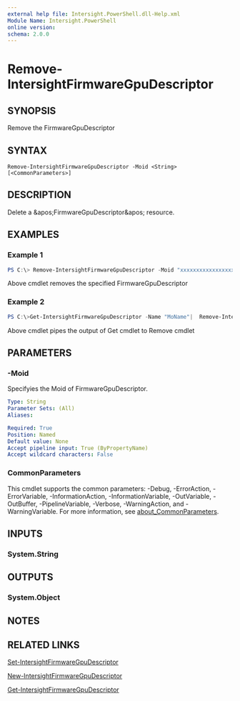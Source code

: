 ```yaml
---
external help file: Intersight.PowerShell.dll-Help.xml
Module Name: Intersight.PowerShell
online version:
schema: 2.0.0
---
```


# Remove-IntersightFirmwareGpuDescriptor

## SYNOPSIS
Remove the FirmwareGpuDescriptor

## SYNTAX

```
Remove-IntersightFirmwareGpuDescriptor -Moid <String> [<CommonParameters>]
```

## DESCRIPTION
Delete a &amp;apos;FirmwareGpuDescriptor&amp;apos; resource.

## EXAMPLES

### Example 1
```powershell
PS C:\> Remove-IntersightFirmwareGpuDescriptor -Moid "xxxxxxxxxxxxxxxxxxxxxxxxxxx"
```
Above cmdlet removes the specified FirmwareGpuDescriptor 

### Example 2
```powershell
PS C:\>Get-IntersightFirmwareGpuDescriptor -Name "MoName"|  Remove-IntersightFirmwareGpuDescriptor
```
Above cmdlet pipes the output of Get cmdlet to Remove cmdlet

## PARAMETERS

### -Moid
Specifyies the Moid of FirmwareGpuDescriptor.

```yaml
Type: String
Parameter Sets: (All)
Aliases:

Required: True
Position: Named
Default value: None
Accept pipeline input: True (ByPropertyName)
Accept wildcard characters: False
```

### CommonParameters
This cmdlet supports the common parameters: -Debug, -ErrorAction, -ErrorVariable, -InformationAction, -InformationVariable, -OutVariable, -OutBuffer, -PipelineVariable, -Verbose, -WarningAction, and -WarningVariable. For more information, see [about_CommonParameters](http://go.microsoft.com/fwlink/?LinkID=113216).

## INPUTS

### System.String

## OUTPUTS

### System.Object
## NOTES

## RELATED LINKS

[Set-IntersightFirmwareGpuDescriptor](./Set-IntersightFirmwareGpuDescriptor.md)

[New-IntersightFirmwareGpuDescriptor](./New-IntersightFirmwareGpuDescriptor.md)

[Get-IntersightFirmwareGpuDescriptor](./Get-IntersightFirmwareGpuDescriptor.md)

